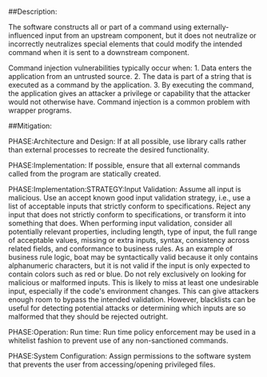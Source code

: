 ##Description:

The software constructs all or part of a command using externally-influenced input from an upstream component, but it does not neutralize or incorrectly neutralizes special elements that could modify the intended command when it is sent to a downstream component.

Command injection vulnerabilities typically occur when: 1. Data enters the application from an untrusted source. 2. The data is part of a string that is executed as a command by the application. 3. By executing the command, the application gives an attacker a privilege or capability that the attacker would not otherwise have. Command injection is a common problem with wrapper programs.

##Mitigation:


PHASE:Architecture and Design:
If at all possible, use library calls rather than external processes to recreate the desired functionality.

PHASE:Implementation:
If possible, ensure that all external commands called from the program are statically created.

PHASE:Implementation:STRATEGY:Input Validation:
Assume all input is malicious. Use an accept known good input validation strategy, i.e., use a list of acceptable inputs that strictly conform to specifications. Reject any input that does not strictly conform to specifications, or transform it into something that does. When performing input validation, consider all potentially relevant properties, including length, type of input, the full range of acceptable values, missing or extra inputs, syntax, consistency across related fields, and conformance to business rules. As an example of business rule logic, boat may be syntactically valid because it only contains alphanumeric characters, but it is not valid if the input is only expected to contain colors such as red or blue. Do not rely exclusively on looking for malicious or malformed inputs. This is likely to miss at least one undesirable input, especially if the code's environment changes. This can give attackers enough room to bypass the intended validation. However, blacklists can be useful for detecting potential attacks or determining which inputs are so malformed that they should be rejected outright.

PHASE:Operation:
Run time: Run time policy enforcement may be used in a whitelist fashion to prevent use of any non-sanctioned commands.

PHASE:System Configuration:
Assign permissions to the software system that prevents the user from accessing/opening privileged files.

